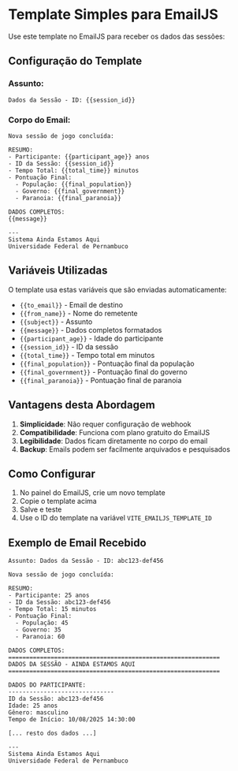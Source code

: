 # Template Simples para EmailJS

Use este template no EmailJS para receber os dados das sessões:

## Configuração do Template

### Assunto:
```
Dados da Sessão - ID: {{session_id}}
```

### Corpo do Email:
```
Nova sessão de jogo concluída:

RESUMO:
- Participante: {{participant_age}} anos
- ID da Sessão: {{session_id}}
- Tempo Total: {{total_time}} minutos
- Pontuação Final:
  - População: {{final_population}}
  - Governo: {{final_government}}
  - Paranoia: {{final_paranoia}}

DADOS COMPLETOS:
{{message}}

---
Sistema Ainda Estamos Aqui
Universidade Federal de Pernambuco
```

## Variáveis Utilizadas

O template usa estas variáveis que são enviadas automaticamente:

- `{{to_email}}` - Email de destino
- `{{from_name}}` - Nome do remetente
- `{{subject}}` - Assunto
- `{{message}}` - Dados completos formatados
- `{{participant_age}}` - Idade do participante
- `{{session_id}}` - ID da sessão
- `{{total_time}}` - Tempo total em minutos
- `{{final_population}}` - Pontuação final da população
- `{{final_government}}` - Pontuação final do governo
- `{{final_paranoia}}` - Pontuação final de paranoia

## Vantagens desta Abordagem

1. **Simplicidade**: Não requer configuração de webhook
2. **Compatibilidade**: Funciona com plano gratuito do EmailJS
3. **Legibilidade**: Dados ficam diretamente no corpo do email
4. **Backup**: Emails podem ser facilmente arquivados e pesquisados

## Como Configurar

1. No painel do EmailJS, crie um novo template
2. Copie o template acima
3. Salve e teste
4. Use o ID do template na variável `VITE_EMAILJS_TEMPLATE_ID`

## Exemplo de Email Recebido

```
Assunto: Dados da Sessão - ID: abc123-def456

Nova sessão de jogo concluída:

RESUMO:
- Participante: 25 anos
- ID da Sessão: abc123-def456
- Tempo Total: 15 minutos
- Pontuação Final:
  - População: 45
  - Governo: 35
  - Paranoia: 60

DADOS COMPLETOS:
============================================================
DADOS DA SESSÃO - AINDA ESTAMOS AQUI
============================================================

DADOS DO PARTICIPANTE:
------------------------------
ID da Sessão: abc123-def456
Idade: 25 anos
Gênero: masculino
Tempo de Início: 10/08/2025 14:30:00

[... resto dos dados ...]

---
Sistema Ainda Estamos Aqui
Universidade Federal de Pernambuco
```
